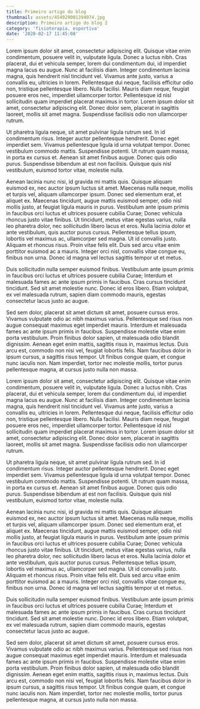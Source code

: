```yaml
---
title: Primeiro artigo do blog
thumbnail: assets/454929001394074.jpg
description: Primeiro artigo do blog 2
category: 'fisioterapia, esportiva'
date: '2020-02-17 11:45:08'
---
```

Lorem ipsum dolor sit amet, consectetur adipiscing elit. Quisque vitae enim condimentum, posuere velit in, vulputate ligula. Donec a luctus nibh. Cras placerat, dui et vehicula semper, lorem dui condimentum dui, id imperdiet magna lacus eu augue. Nunc at facilisis diam. Integer condimentum lacinia magna, quis hendrerit nisl tincidunt vel. Vivamus ante justo, varius a convallis eu, ultricies in lorem. Pellentesque dui neque, facilisis efficitur odio non, tristique pellentesque libero. Nulla facilisi. Mauris diam neque, feugiat posuere eros nec, imperdiet ullamcorper tortor. Pellentesque id nisl sollicitudin quam imperdiet placerat maximus in tortor. Lorem ipsum dolor sit amet, consectetur adipiscing elit. Donec dolor sem, placerat in sagittis laoreet, mollis sit amet magna. Suspendisse facilisis odio non ullamcorper rutrum.

Ut pharetra ligula neque, sit amet pulvinar ligula rutrum sed. In id condimentum risus. Integer auctor pellentesque hendrerit. Donec eget imperdiet sem. Vivamus pellentesque ligula id urna volutpat tempor. Donec vestibulum commodo mattis. Suspendisse potenti. Ut rutrum quam massa, in porta ex cursus et. Aenean sit amet finibus augue. Donec quis odio purus. Suspendisse bibendum at est non facilisis. Quisque quis nisl vestibulum, euismod tortor vitae, molestie nulla.

Aenean lacinia nunc nisi, id gravida mi mattis quis. Quisque aliquam euismod ex, nec auctor ipsum luctus sit amet. Maecenas nulla neque, mollis et turpis vel, aliquam ullamcorper ipsum. Donec sed elementum erat, et aliquet ex. Maecenas tincidunt, augue mattis euismod semper, odio nisl mollis justo, at feugiat ligula mauris in purus. Vestibulum ante ipsum primis in faucibus orci luctus et ultrices posuere cubilia Curae; Donec vehicula rhoncus justo vitae finibus. Ut tincidunt, metus vitae egestas varius, nulla leo pharetra dolor, nec sollicitudin libero lacus et eros. Nulla lacinia dolor et ante vestibulum, quis auctor purus cursus. Pellentesque tellus ipsum, lobortis vel maximus ac, ullamcorper sed magna. Ut id convallis justo. Aliquam et rhoncus risus. Proin vitae felis elit. Duis sed arcu vitae enim porttitor euismod ac a mauris. Integer orci nisl, convallis vitae congue eu, finibus non urna. Donec id magna vel lectus sagittis tempor ut et metus.

Duis sollicitudin nulla semper euismod finibus. Vestibulum ante ipsum primis in faucibus orci luctus et ultrices posuere cubilia Curae; Interdum et malesuada fames ac ante ipsum primis in faucibus. Cras cursus tincidunt tincidunt. Sed sit amet molestie nunc. Donec id eros libero. Etiam volutpat, ex vel malesuada rutrum, sapien diam commodo mauris, egestas consectetur lacus justo ac augue.

Sed sem dolor, placerat sit amet dictum sit amet, posuere cursus eros. Vivamus vulputate odio ac nibh maximus varius. Pellentesque sed risus non augue consequat maximus eget imperdiet mauris. Interdum et malesuada fames ac ante ipsum primis in faucibus. Suspendisse molestie vitae enim porta vestibulum. Proin finibus dolor sapien, ut malesuada odio blandit dignissim. Aenean eget enim mattis, sagittis risus in, maximus lectus. Duis arcu est, commodo non nisi vel, feugiat lobortis felis. Nam faucibus dolor in ipsum cursus, a sagittis risus tempor. Ut finibus congue quam, et congue nunc iaculis non. Nam imperdiet, tortor nec molestie mollis, tortor purus pellentesque magna, at cursus justo nulla non massa.

Lorem ipsum dolor sit amet, consectetur adipiscing elit. Quisque vitae enim condimentum, posuere velit in, vulputate ligula. Donec a luctus nibh. Cras placerat, dui et vehicula semper, lorem dui condimentum dui, id imperdiet magna lacus eu augue. Nunc at facilisis diam. Integer condimentum lacinia magna, quis hendrerit nisl tincidunt vel. Vivamus ante justo, varius a convallis eu, ultricies in lorem. Pellentesque dui neque, facilisis efficitur odio non, tristique pellentesque libero. Nulla facilisi. Mauris diam neque, feugiat posuere eros nec, imperdiet ullamcorper tortor. Pellentesque id nisl sollicitudin quam imperdiet placerat maximus in tortor. Lorem ipsum dolor sit amet, consectetur adipiscing elit. Donec dolor sem, placerat in sagittis laoreet, mollis sit amet magna. Suspendisse facilisis odio non ullamcorper rutrum.

Ut pharetra ligula neque, sit amet pulvinar ligula rutrum sed. In id condimentum risus. Integer auctor pellentesque hendrerit. Donec eget imperdiet sem. Vivamus pellentesque ligula id urna volutpat tempor. Donec vestibulum commodo mattis. Suspendisse potenti. Ut rutrum quam massa, in porta ex cursus et. Aenean sit amet finibus augue. Donec quis odio purus. Suspendisse bibendum at est non facilisis. Quisque quis nisl vestibulum, euismod tortor vitae, molestie nulla.

Aenean lacinia nunc nisi, id gravida mi mattis quis. Quisque aliquam euismod ex, nec auctor ipsum luctus sit amet. Maecenas nulla neque, mollis et turpis vel, aliquam ullamcorper ipsum. Donec sed elementum erat, et aliquet ex. Maecenas tincidunt, augue mattis euismod semper, odio nisl mollis justo, at feugiat ligula mauris in purus. Vestibulum ante ipsum primis in faucibus orci luctus et ultrices posuere cubilia Curae; Donec vehicula rhoncus justo vitae finibus. Ut tincidunt, metus vitae egestas varius, nulla leo pharetra dolor, nec sollicitudin libero lacus et eros. Nulla lacinia dolor et ante vestibulum, quis auctor purus cursus. Pellentesque tellus ipsum, lobortis vel maximus ac, ullamcorper sed magna. Ut id convallis justo. Aliquam et rhoncus risus. Proin vitae felis elit. Duis sed arcu vitae enim porttitor euismod ac a mauris. Integer orci nisl, convallis vitae congue eu, finibus non urna. Donec id magna vel lectus sagittis tempor ut et metus.

Duis sollicitudin nulla semper euismod finibus. Vestibulum ante ipsum primis in faucibus orci luctus et ultrices posuere cubilia Curae; Interdum et malesuada fames ac ante ipsum primis in faucibus. Cras cursus tincidunt tincidunt. Sed sit amet molestie nunc. Donec id eros libero. Etiam volutpat, ex vel malesuada rutrum, sapien diam commodo mauris, egestas consectetur lacus justo ac augue.

Sed sem dolor, placerat sit amet dictum sit amet, posuere cursus eros. Vivamus vulputate odio ac nibh maximus varius. Pellentesque sed risus non augue consequat maximus eget imperdiet mauris. Interdum et malesuada fames ac ante ipsum primis in faucibus. Suspendisse molestie vitae enim porta vestibulum. Proin finibus dolor sapien, ut malesuada odio blandit dignissim. Aenean eget enim mattis, sagittis risus in, maximus lectus. Duis arcu est, commodo non nisi vel, feugiat lobortis felis. Nam faucibus dolor in ipsum cursus, a sagittis risus tempor. Ut finibus congue quam, et congue nunc iaculis non. Nam imperdiet, tortor nec molestie mollis, tortor purus pellentesque magna, at cursus justo nulla non massa.
